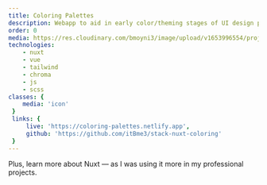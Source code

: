 ```yaml
---
title: Coloring Palettes
description: Webapp to aid in early color/theming stages of UI design process.
order: 0
media: https://res.cloudinary.com/bmoyni3/image/upload/v1653996554/projects/color-favicon_xzscm8.png
technologies: 
    - nuxt
    - vue
    - tailwind
    - chroma
    - js
    - scss
classes: { 
    media: 'icon'
 }
 links: {
     live: 'https://coloring-palettes.netlify.app',
     github: 'https://github.com/itBme3/stack-nuxt-coloring'
 }
---
```

Plus, learn more about Nuxt — as I was using it more in my professional projects.


